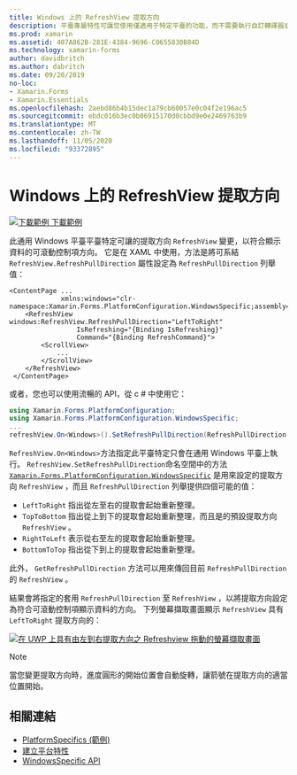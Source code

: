 ```yaml
---
title: Windows 上的 RefreshView 提取方向
description: 平臺專屬特性可讓您使用僅適用于特定平臺的功能，而不需要執行自訂轉譯器或效果。 本文說明如何使用 Windows 平臺特定的，讓 Refreshview 拖動的提取方向得以變更。
ms.prod: xamarin
ms.assetid: 407A862B-281E-4384-9696-C0655830B84D
ms.technology: xamarin-forms
author: davidbritch
ms.author: dabritch
ms.date: 09/20/2019
no-loc:
- Xamarin.Forms
- Xamarin.Essentials
ms.openlocfilehash: 2aebd86b4b15dec1a79cb60057e0c04f2e196ac5
ms.sourcegitcommit: ebdc016b3ec0b06915170d0cbbd9e0e2469763b9
ms.translationtype: MT
ms.contentlocale: zh-TW
ms.lasthandoff: 11/05/2020
ms.locfileid: "93372895"
---
```

# <a name="refreshview-pull-direction-on-windows"></a>Windows 上的 RefreshView 提取方向

[![下載範例](~/media/shared/download.png) 下載範例](/samples/xamarin/xamarin-forms-samples/userinterface-platformspecifics)

此通用 Windows 平臺平臺特定可讓的提取方向 `RefreshView` 變更，以符合顯示資料的可滾動控制項方向。 它是在 XAML 中使用，方法是將可系結 `RefreshView.RefreshPullDirection` 屬性設定為 `RefreshPullDirection` 列舉值：

```xaml
<ContentPage ...
             xmlns:windows="clr-namespace:Xamarin.Forms.PlatformConfiguration.WindowsSpecific;assembly=Xamarin.Forms.Core">
    <RefreshView windows:RefreshView.RefreshPullDirection="LeftToRight"
                 IsRefreshing="{Binding IsRefreshing}"
                 Command="{Binding RefreshCommand}">
        <ScrollView>
            ...
        </ScrollView>
    </RefreshView>
 </ContentPage>
```

或者，您也可以使用流暢的 API，從 c # 中使用它：

```csharp
using Xamarin.Forms.PlatformConfiguration;
using Xamarin.Forms.PlatformConfiguration.WindowsSpecific;
...
refreshView.On<Windows>().SetRefreshPullDirection(RefreshPullDirection.LeftToRight);
```

`RefreshView.On<Windows>`方法指定此平臺特定只會在通用 Windows 平臺上執行。 `RefreshView.SetRefreshPullDirection`命名空間中的方法 [`Xamarin.Forms.PlatformConfiguration.WindowsSpecific`](xref:Xamarin.Forms.PlatformConfiguration.WindowsSpecific) 是用來設定的提取方向 `RefreshView` ，而且 `RefreshPullDirection` 列舉提供四個可能的值：

- `LeftToRight` 指出從左至右的提取會起始重新整理。
- `TopToBottom` 指出從上到下的提取會起始重新整理，而且是的預設提取方向 `RefreshView` 。
- `RightToLeft` 表示從右至左的提取會起始重新整理。
- `BottomToTop` 指出從下到上的提取會起始重新整理。

此外， `GetRefreshPullDirection` 方法可以用來傳回目前 `RefreshPullDirection` 的 `RefreshView` 。

結果會將指定的套用 `RefreshPullDirection` 至 `RefreshView` ，以將提取方向設定為符合可滾動控制項顯示資料的方向。 下列螢幕擷取畫面顯示 `RefreshView` 具有 `LeftToRight` 提取方向的：

[![在 UWP 上具有由左到右提取方向之 Refreshview 拖動的螢幕擷取畫面](refreshview-pulldirection-images/refreshview-pulldirection.png "具有由左到右提取方向的 Refreshview 拖動")](refreshview-pulldirection-images/refreshview-pulldirection-large.png#lightbox "具有由左到右提取方向的 Refreshview 拖動")

> [!NOTE]
> 當您變更提取方向時，進度圓形的開始位置會自動旋轉，讓箭號在提取方向的適當位置開始。

## <a name="related-links"></a>相關連結

- [PlatformSpecifics (範例) ](/samples/xamarin/xamarin-forms-samples/userinterface-platformspecifics)
- [建立平台特性](~/xamarin-forms/platform/platform-specifics/index.md#creating-platform-specifics)
- [WindowsSpecific API](xref:Xamarin.Forms.PlatformConfiguration.WindowsSpecific)